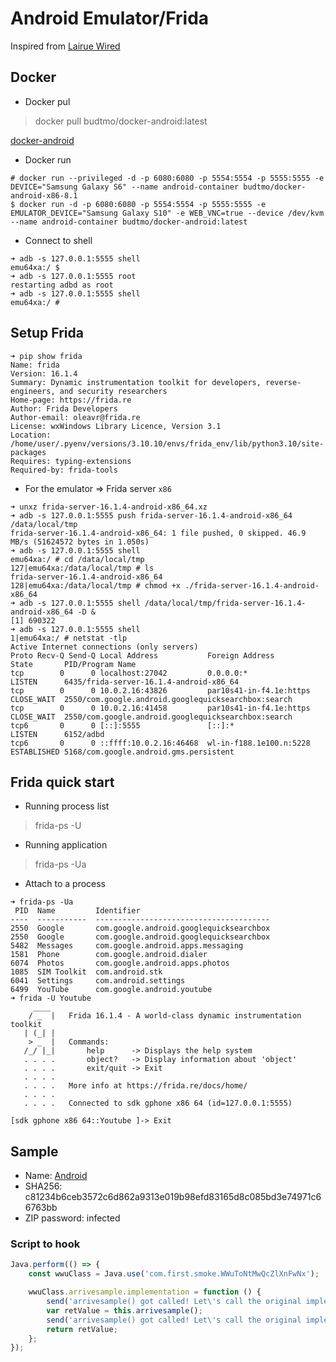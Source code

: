 # Android Emulator/Frida 

Inspired from [Lairue Wired](https://www.youtube.com/@lauriewired)

## Docker

- Docker pul

> docker pull budtmo/docker-android:latest

[docker-android](https://github.com/budtmo/docker-android)

- Docker run

```shell
# docker run --privileged -d -p 6080:6080 -p 5554:5554 -p 5555:5555 -e DEVICE="Samsung Galaxy S6" --name android-container budtmo/docker-android-x86-8.1
$ docker run -d -p 6080:6080 -p 5554:5554 -p 5555:5555 -e EMULATOR_DEVICE="Samsung Galaxy S10" -e WEB_VNC=true --device /dev/kvm --name android-container budtmo/docker-android:latest
```

- Connect to shell

```shell
➜ adb -s 127.0.0.1:5555 shell       
emu64xa:/ $
➜ adb -s 127.0.0.1:5555 root
restarting adbd as root
➜ adb -s 127.0.0.1:5555 shell 
emu64xa:/ # 
```

## Setup Frida

```shell
➜ pip show frida
Name: frida
Version: 16.1.4
Summary: Dynamic instrumentation toolkit for developers, reverse-engineers, and security researchers
Home-page: https://frida.re
Author: Frida Developers
Author-email: oleavr@frida.re
License: wxWindows Library Licence, Version 3.1
Location: /home/user/.pyenv/versions/3.10.10/envs/frida_env/lib/python3.10/site-packages
Requires: typing-extensions
Required-by: frida-tools
```

- For the emulator => Frida server `x86`

```shell
➜ unxz frida-server-16.1.4-android-x86_64.xz
➜ adb -s 127.0.0.1:5555 push frida-server-16.1.4-android-x86_64 /data/local/tmp
frida-server-16.1.4-android-x86_64: 1 file pushed, 0 skipped. 46.9 MB/s (51624572 bytes in 1.050s)
➜ adb -s 127.0.0.1:5555 shell 
emu64xa:/ # cd /data/local/tmp
127|emu64xa:/data/local/tmp # ls
frida-server-16.1.4-android-x86_64
128|emu64xa:/data/local/tmp # chmod +x ./frida-server-16.1.4-android-x86_64
➜ adb -s 127.0.0.1:5555 shell /data/local/tmp/frida-server-16.1.4-android-x86_64 -D &
[1] 690322
➜ adb -s 127.0.0.1:5555 shell                                                        
1|emu64xa:/ # netstat -tlp                                                                                            
Active Internet connections (only servers)
Proto Recv-Q Send-Q Local Address           Foreign Address         State       PID/Program Name
tcp        0      0 localhost:27042         0.0.0.0:*               LISTEN      6435/frida-server-16.1.4-android-x86_64
tcp        0      0 10.0.2.16:43826         par10s41-in-f4.1e:https CLOSE_WAIT  2550/com.google.android.googlequicksearchbox:search
tcp        0      0 10.0.2.16:41458         par10s41-in-f4.1e:https CLOSE_WAIT  2550/com.google.android.googlequicksearchbox:search
tcp6       0      0 [::]:5555               [::]:*                  LISTEN      6152/adbd
tcp6       0      0 ::ffff:10.0.2.16:46468  wl-in-f188.1e100.n:5228 ESTABLISHED 5168/com.google.android.gms.persistent
```

## Frida quick start

- Running process list 

> frida-ps -U

- Running application

> frida-ps -Ua

- Attach to a process

```shell
➜ frida-ps -Ua   
 PID  Name         Identifier                             
----  -----------  ---------------------------------------
2550  Google       com.google.android.googlequicksearchbox
2550  Google       com.google.android.googlequicksearchbox
5482  Messages     com.google.android.apps.messaging      
1581  Phone        com.google.android.dialer              
6074  Photos       com.google.android.apps.photos         
1085  SIM Toolkit  com.android.stk                        
6041  Settings     com.android.settings
6499  YouTube      com.google.android.youtube             
➜ frida -U Youtube
     ____
    / _  |   Frida 16.1.4 - A world-class dynamic instrumentation toolkit
   | (_| |
    > _  |   Commands:
   /_/ |_|       help      -> Displays the help system
   . . . .       object?   -> Display information about 'object'
   . . . .       exit/quit -> Exit
   . . . .
   . . . .   More info at https://frida.re/docs/home/
   . . . .
   . . . .   Connected to sdk gphone x86 64 (id=127.0.0.1:5555)
                                                                                
[sdk gphone x86 64::Youtube ]-> Exit
```

## Sample

- Name: [Android](https://bazaar.abuse.ch/sample/c81234b6ceb3572c6d862a9313e019b98efd83165d8c085bd3e74971c66763bb/)
- SHA256: c81234b6ceb3572c6d862a9313e019b98efd83165d8c085bd3e74971c66763bb
- ZIP password: infected

### Script to hook

```js
Java.perform(() => {
    const wwuClass = Java.use('com.first.smoke.WWuToNtMwQcZlXnFwNx');

    wwuClass.arrivesample.implementation = function () {
        send('arrivesample() got called! Let\'s call the original implementation');
        var retValue = this.arrivesample();
        send('arrivesample() got called! Let\'s call the original implementation');
        return retValue;
    };
});
```

